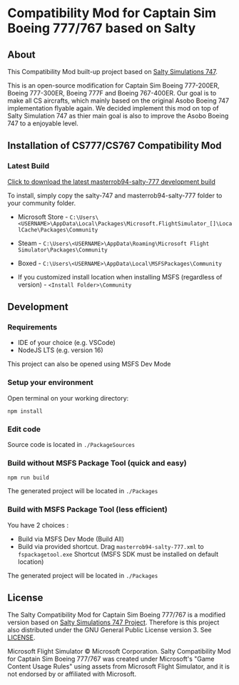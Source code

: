 # Compatibility Mod for Captain Sim Boeing 777/767 based on Salty
## About
This Compatibility Mod built-up project based on [Salty Simulations 747](https://github.com/saltysimulations/salty-747). 

This is an open-source modification for Captain Sim Boeing 777-200ER, Boeing 777-300ER, Boeing 777F and Boeing 767-400ER. Our goal is to make all CS aircrafts, which mainly based on the original Asobo Boeing 747 implementation flyable again. We decided implement this mod on top of Salty Simulation 747 as thier main goal is also to improve the Asobo Boeing 747 to a enjoyable level.

## Installation of CS777/CS767 Compatibility Mod

### Latest Build

[Click to download the latest masterrob94-salty-777 development build](https://github.com/RobSimulation/robsim-salty-777/releases/download/dev/masterrob94-salty-777.zip)

To install, simply copy the salty-747 and masterrob94-salty-777 folder to your community folder. 

* Microsoft Store - `C:\Users\<USERNAME>\AppData\Local\Packages\Microsoft.FlightSimulator_[]\LocalCache\Packages\Community`

* Steam - `C:\Users\<USERNAME>\AppData\Roaming\Microsoft Flight Simulator\Packages\Community`

* Boxed - `C:\Users\<USERNAME>\AppData\Local\MSFSPackages\Community`

* If you customized install location when installing MSFS (regardless of version) - `<Install Folder>\Community`


## Development
### Requirements
* IDE of your choice (e.g. VSCode)
* NodeJS LTS (e.g. version 16)

This project can also be opened using MSFS Dev Mode
### Setup your environment
Open terminal on your working directory:

`npm install`

### Edit code
Source code is located in `./PackageSources`

### Build without MSFS Package Tool (quick and easy)
`npm run build`

The generated project will be located in `./Packages`

### Build with MSFS Package Tool (less efficient)
You have 2 choices :

* Build via MSFS Dev Mode (Build All)
* Build via provided shortcut. Drag `masterrob94-salty-777.xml` to `fspackagetool.exe` Shortcut (MSFS SDK must be installed on default location)

The generated project will be located in `./Packages`
## License

The Salty Compatibility Mod for Captain Sim Boeing 777/767 is a modified version based on [Salty Simulations 747 Project](https://github.com/saltysimulations/salty-747). Therefore is this project also distributed under the GNU General Public License version 3. See [LICENSE](https://github.com/masterrob94/masterrob94-salty-777/blob/master/LICENSE).

Microsoft Flight Simulator © Microsoft Corporation. Salty Compatibility Mod for Captain Sim Boeing 777/767 was created under Microsoft's "Game Content Usage Rules" using assets from Microsoft Flight Simulator, and it is not endorsed by or affiliated with Microsoft.
